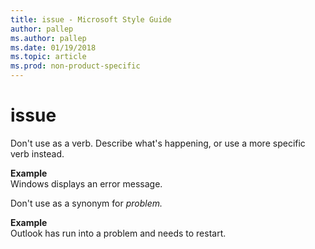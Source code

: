 ```yaml
---
title: issue - Microsoft Style Guide
author: pallep
ms.author: pallep
ms.date: 01/19/2018
ms.topic: article
ms.prod: non-product-specific
---
```


# issue

Don't use as a verb. Describe what's happening, or use a more specific verb instead.

**Example**  
Windows displays an error message. 

Don't use as a synonym for *problem.*

**Example**  
Outlook has run into a problem and needs to restart. 

